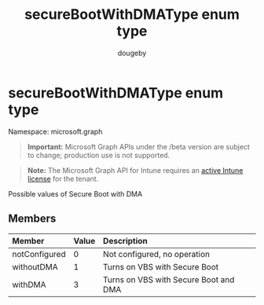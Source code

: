 ﻿---
title: "secureBootWithDMAType enum type"
description: "Possible values of Secure Boot with DMA"
author: "dougeby"
localization_priority: Normal
ms.prod: "intune"
doc_type: enumPageType
---

# secureBootWithDMAType enum type

Namespace: microsoft.graph

> **Important:** Microsoft Graph APIs under the /beta version are subject to change; production use is not supported.

> **Note:** The Microsoft Graph API for Intune requires an [active Intune license](https://go.microsoft.com/fwlink/?linkid=839381) for the tenant.

Possible values of Secure Boot with DMA

## Members

| Member        | Value | Description                           |
| :------------ | :---- | :------------------------------------ |
| notConfigured | 0     | Not configured, no operation          |
| withoutDMA    | 1     | Turns on VBS with Secure Boot         |
| withDMA       | 3     | Turns on VBS with Secure Boot and DMA |
